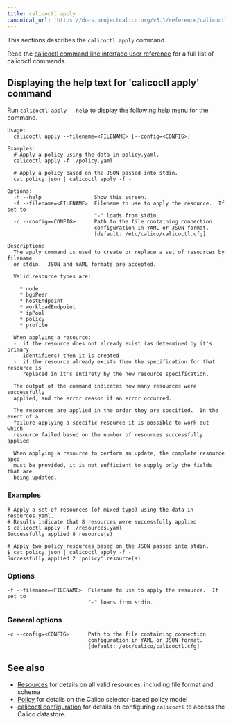 ```yaml
---
title: calicoctl apply
canonical_url: 'https://docs.projectcalico.org/v3.1/reference/calicoctl/commands/apply'
---
```


This sections describes the `calicoctl apply` command.

Read the [calicoctl command line interface user reference]({{site.baseurl}}/{{page.version}}/reference/calicoctl/) 
for a full list of calicoctl commands.

## Displaying the help text for 'calicoctl apply' command

Run `calicoctl apply --help` to display the following help menu for the 
command.

```
Usage:
  calicoctl apply --filename=<FILENAME> [--config=<CONFIG>]

Examples:
  # Apply a policy using the data in policy.yaml.
  calicoctl apply -f ./policy.yaml

  # Apply a policy based on the JSON passed into stdin.
  cat policy.json | calicoctl apply -f -

Options:
  -h --help                 Show this screen.
  -f --filename=<FILENAME>  Filename to use to apply the resource.  If set to
                            "-" loads from stdin.
  -c --config=<CONFIG>      Path to the file containing connection
                            configuration in YAML or JSON format.
                            [default: /etc/calico/calicoctl.cfg]

Description:
  The apply command is used to create or replace a set of resources by filename
  or stdin.  JSON and YAML formats are accepted.

  Valid resource types are:

    * node
    * bgpPeer
    * hostEndpoint
    * workloadEndpoint
    * ipPool
    * policy
    * profile

  When applying a resource:
  -  if the resource does not already exist (as determined by it's primary
     identifiers) then it is created
  -  if the resource already exists then the specification for that resource is
     replaced in it's entirety by the new resource specification.

  The output of the command indicates how many resources were successfully
  applied, and the error reason if an error occurred.

  The resources are applied in the order they are specified.  In the event of a
  failure applying a specific resource it is possible to work out which
  resource failed based on the number of resources successfully applied

  When applying a resource to perform an update, the complete resource spec
  must be provided, it is not sufficient to supply only the fields that are
  being updated.
```

### Examples

```
# Apply a set of resources (of mixed type) using the data in resources.yaml.
# Results indicate that 8 resources were successfully applied
$ calicoctl apply -f ./resources.yaml
Successfully applied 8 resource(s)

# Apply two policy resources based on the JSON passed into stdin.
$ cat policy.json | calicoctl apply -f -
Successfully applied 2 'policy' resource(s)
```

### Options

```
-f --filename=<FILENAME>  Filename to use to apply the resource.  If set to
                          "-" loads from stdin.
```

### General options

```
-c --config=<CONFIG>      Path to the file containing connection
                          configuration in YAML or JSON format.
                          [default: /etc/calico/calicoctl.cfg]
```

## See also

-  [Resources]({{site.baseurl}}/{{page.version}}/reference/calicoctl/resources/) for details on all valid resources, including file format
   and schema
-  [Policy]({{site.baseurl}}/{{page.version}}/reference/calicoctl/resources/policy) for details on the Calico selector-based policy model
-  [calicoctl configuration]({{site.baseurl}}/{{page.version}}/reference/calicoctl/setup) for details on configuring `calicoctl` to access
   the Calico datastore.
